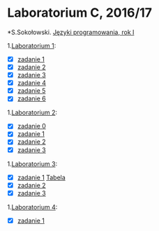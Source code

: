 # Laboratorium C, 2016/17

*S.Sokołowski.
[Języki programowania, rok I](https://inf.ug.edu.pl/~stefan/Dydaktyka/JezProg/)

1.[Laboratorium 1](https://github.com/Zakrzak30/labx/blob/master/lab01):
* [x] [zadanie 1](https://github.com/Zakrzak30/labx/blob/master/lab01/zad01.c)
* [x] [zadanie 2](https://github.com/Zakrzak30/labx/blob/master/lab01/zad02.c)
* [x] [zadanie 3](https://github.com/Zakrzak30/labx/blob/master/lab01/zad03.c)
* [x] [zadanie 4](https://github.com/Zakrzak30/labx/blob/master/lab01/zad04.c)
* [x] [zadanie 5](https://github.com/Zakrzak30/labx/blob/master/lab01/zad05.c)
* [x] [zadanie 6](https://github.com/Zakrzak30/labx/blob/master/lab01/zad06.c)

1.[Laboratorium 2](https://github.com/Zakrzak30/labx/blob/master/lab02):
* [x] [zadanie 0](https://github.com/Zakrzak30/labx/blob/master/lab02/zad00.c)
* [x] [zadanie 1](https://github.com/Zakrzak30/labx/blob/master/lab02/zad01.c)
* [x] [zadanie 2](https://github.com/Zakrzak30/labx/blob/master/lab02/zad02.c)
* [x] [zadanie 3](https://github.com/Zakrzak30/labx/blob/master/lab02/zad03.c)

1.[Laboratorium 3](https://github.com/Zakrzak30/labx/blob/master/lab03):
* [x] [zadanie 1](https://github.com/Zakrzak30/labx/blob/master/lab03/zad01.c)  [Tabela](https://github.com/Zakrzak30/labx/blob/master/tabela_zmienne.md)
* [x] [zadanie 2](https://github.com/Zakrzak30/labx/blob/master/lab03/zad02.c) 
* [x] [zadanie 3](https://github.com/Zakrzak30/labx/blob/master/lab03/zad03.c) 

1.[Laboratorium 4](https://github.com/Zakrzak30/labx/blob/master/lab04):
* [x] [zadanie 1](https://github.com/Zakrzak30/labx/blob/master/lab04/zad01.c) 
